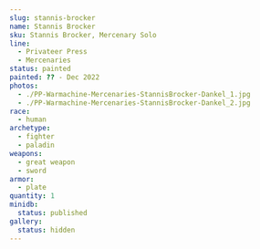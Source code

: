 ```yaml
---
slug: stannis-brocker
name: Stannis Brocker
sku: Stannis Brocker, Mercenary Solo
line:
  - Privateer Press
  - Mercenaries
status: painted
painted: ?? - Dec 2022
photos:
  - ./PP-Warmachine-Mercenaries-StannisBrocker-Dankel_1.jpg
  - ./PP-Warmachine-Mercenaries-StannisBrocker-Dankel_2.jpg
race:
  - human
archetype:
  - fighter
  - paladin
weapons:
  - great weapon
  - sword
armor:
  - plate
quantity: 1
minidb:
  status: published
gallery:
  status: hidden
---
```

